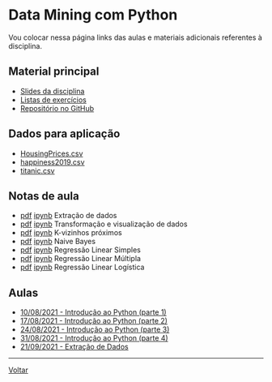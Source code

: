 # Data Mining com Python

Vou colocar nessa página links das aulas e materiais adicionais referentes à disciplina.

## Material principal

* [Slides da disciplina](/./assets/datamining/slides.pdf)
* [Listas de exercícios](/./assets/exercicios_prog/exercicios.html)
* [Repositório no GitHub](https://github.com/victor0machado/ibmec-datamining)

## Dados para aplicação

* [HousingPrices.csv](/./assets/datamining/data/HousingPrices.csv)
* [happiness2019.csv](/./assets/datamining/data/happiness2019.csv)
* [titanic.csv](/./assets/datamining/data/titanic.csv)

## Notas de aula

* [pdf](/./assets/datamining/nota_aula05_extracao_dados.pdf) [ipynb](https://colab.research.google.com/drive/1DUoxXqfT4yJLWbU1-cQe_ARCPYTvc5ww?usp=sharing) Extração de dados
* [pdf](/./assets/datamining/nota_aula06_transformacao_visualizacao_dados.pdf) [ipynb](https://colab.research.google.com/drive/1unFxc7xt-b5TmZvAjB7UHr3zdqnaBKMg?usp=sharing) Transformação e visualização de dados
* [pdf](/./assets/datamining/nota_aula07_k-vizinhos.pdf) [ipynb](https://colab.research.google.com/drive/12GlU9oftbmBrP1sfFFg_n9j9o4vxlPw3?usp=sharing) K-vizinhos próximos
* [pdf](/./assets/datamining/nota_aula08_naive_bayes.pdf) [ipynb](https://colab.research.google.com/drive/1Vxg3XoqnLx1BEXkMyDT33VTwMN8Nn2Wm?usp=sharing) Naive Bayes
* [pdf](/./assets/datamining/nota_aula09_reg_lin_simples.pdf) [ipynb](https://colab.research.google.com/drive/1bQlBGXyw3uNbgzZNW3Fxnn_VARy_rBNh?usp=sharing) Regressão Linear Simples
* [pdf](/./assets/datamining/nota_aula10_reg_lin_multipla.pdf) [ipynb](https://colab.research.google.com/drive/1rdI2EoOh3fvDmodZGbwlwSpdhg-JyPeh?usp=sharing) Regressão Linear Múltipla
* [pdf](/./assets/datamining/nota_aula11_reg_lin_logistica.pdf) [ipynb](https://colab.research.google.com/drive/1vte3NL7LLP6YbW-p30yepteXfypHrZEa?usp=sharing) Regressão Linear Logística

## Aulas

* [10/08/2021 - Introdução ao Python (parte 1)](https://github.com/victor0machado/ibmec-datamining/blob/master/aulas/aula01_intro_python.ipynb)
* [17/08/2021 - Introdução ao Python (parte 2)](https://github.com/victor0machado/ibmec-datamining/blob/master/aulas/aula02_intro_python.ipynb)
* [24/08/2021 - Introdução ao Python (parte 3)](https://github.com/victor0machado/ibmec-datamining/blob/master/aulas/aula03_intro_python.ipynb)
* [31/08/2021 - Introdução ao Python (parte 4)](https://github.com/victor0machado/ibmec-datamining/blob/master/aulas/aula04_intro_python.ipynb)
* [21/09/2021 - Extração de Dados](https://github.com/victor0machado/ibmec-datamining/blob/master/aulas/nota_aula05_extracao_dados.ipynb)

---

[Voltar](https://victor0machado.github.io/)
